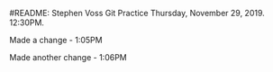 #README: Stephen Voss Git Practice
Thursday, November 29, 2019. 12:30PM.

Made a change - 1:05PM

Made another change - 1:06PM
